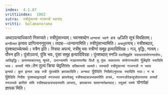 ```yaml
---
index:  4.1.87
vrittiindex:  1062
sutra:  स्त्रीपुंसाभ्यां नञ्सन्ञौ भवनात्
vritti:  balamanorama 
---
```


अथाऽपत्याधिकारो निरूप्यते। स्त्रीपुंसाभ्याम्। भवनशब्देन `धान्यायां भवने क्षेत्रे ख`ञिति सूत्रं विवक्षितम्। `प्राग्दीव्यत` इत्यतः प्रागित्यननुवृत्तम्। तदाह--धान्यानामिति। स्त्रीपुंसाभ्यामिति। `अचतुरे`त्यच्। स्त्रीशब्दात्, पुंस्शब्दाच्चेत्यर्थः। स्त्रैण इति। स्त्रिया अपत्यं, स्त्रीषु भवः स्त्रीणां समूह इत्यादिविग्रहः। नञ्, वृद्धिः, णत्वम्। पौंस्न इति। पुंसोऽपत्यं, पुंसि भवः, पुंसां समूह इत्यादिविग्रहः। पुंस्शब्दात् स्नञि `स्वादिषुइति पदत्वात्संयोगान्तलोपः, आदिवृद्धिः। प्रत्ययसकारस्तु श्रूयते, उभाभ्यामपि नञ्प्रत्ययस्यैव विधौ तु पुंसः सकारस्य संयोगान्तलोपे `पुन्न` इति स्यादिति भावः। वत्यर्थे नेति। `तेन तुल्यं क्रिया चेद्वति`रिति वतिप्रत्ययो वक्ष्यते। तस्यार्थे स्त्रीपुंसाभ्यां नञ्स्नञौ न भवत इत्यर्थः। कुत इत्यत आह स्त्री पुंवच्चेति ज्ञापकादिति। अन्यथा `पुंव`दिति निर्देशोऽनुपपन्नः स्यादिति भावः। न च `पुंव`दिति निर्देशः पुंस्शब्दाद्वतद्यर्थे स्नञभावं ज्ञापयेन्नतु स्त्रीशब्दान्नञभावमपीति वाच्यं, नञ्स्नञोरेकसूत्रोपात्ततया वत्यर्थे स्नञभावे ज्ञापिते सति स्त्रीशब्दान्नञभावस्यापि लाभात्, ज्ञापकस्य सामान्यापेक्षत्वात्। तदुक्तं भाष्ये `योगापेक्षं ज्ञापक`मिति। 

